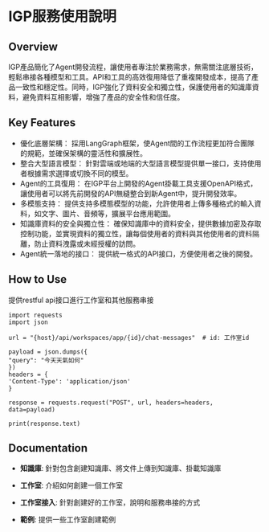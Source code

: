 # IGP服務使用說明

## Overview

IGP產品簡化了Agent開發流程，讓使用者專注於業務需求，無需關注底層技術，輕鬆串接各種模型和工具。API和工具的高效復用降低了重複開發成本，提高了產品一致性和穩定性。同時，IGP強化了資料安全和獨立性，保護使用者的知識庫資料，避免資料互相影響，增強了產品的安全性和信任度。


## Key Features

* 優化底層架構： 採用LangGraph框架，使Agent間的工作流程更加符合團隊的規範，並確保架構的靈活性和擴展性。
* 整合大型語言模型： 針對雲端或地端的大型語言模型提供單一接口，支持使用者根據需求選擇或切換不同的模型。
* Agent的工具復用： 在IGP平台上開發的Agent掛載工具支援OpenAPI格式，讓使用者可以將先前開發的API無縫整合到新Agent中，提升開發效率。
* 多模態支持： 提供支持多模態模型的功能，允許使用者上傳多種格式的輸入資料，如文字、圖片、音頻等，擴展平台應用範圍。
* 知識庫資料的安全與獨立性： 確保知識庫中的資料安全，提供數據加密及存取控制功能，並實現資料的獨立性，讓每個使用者的資料與其他使用者的資料隔離，防止資料洩露或未經授權的訪問。
* Agent統一落地的接口： 提供統一格式的API接口，方便使用者之後的開發。

## How to Use

提供restful api接口進行工作室和其他服務串接

    import requests
    import json

    url = "{host}/api/workspaces/app/{id}/chat-messages"  # id: 工作室id

    payload = json.dumps({
    "query": "今天天氣如何"
    })
    headers = {
    'Content-Type': 'application/json'
    }

    response = requests.request("POST", url, headers=headers, data=payload)

    print(response.text)


## Documentation

- **知識庫**: 針對包含創建知識庫、將文件上傳到知識庫、掛載知識庫

- **工作室**: 介紹如何創建一個工作室

- **工作室接入**: 針對創建好的工作室，說明和服務串接的方式

- **範例**: 提供一些工作室創建範例